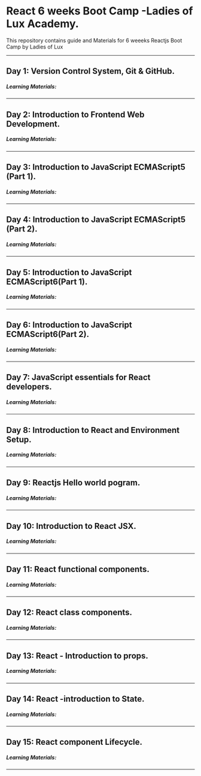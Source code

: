 # React 6 weeks Boot Camp -Ladies of Lux Academy.
<p> This repository contains guide and Materials for 6 weeeks Reactjs Boot Camp by Ladies of Lux </p>

<hr />

  <h2> Day 1: Version Control System, Git & GitHub. </h2>
  

  <h5>  Learning Materials: </h5>
<hr />

  <h2> Day 2: Introduction to Frontend Web Development.  </h2> 
  

 <h5> Learning Materials: </h5> 
 
<hr />


 <h2>  Day 3: Introduction to JavaScript ECMAScript5 (Part 1). </h2> 
 

  <h5>  Learning Materials:  <h5>
<hr />


 <h2>  Day 4: Introduction to JavaScript ECMAScript5 (Part 2). </h5>


 <h5> Learning Materials: </h5>
 
<hr />



 <h2>  Day 5: Introduction to JavaScript ECMAScript6(Part 1). </h5>


 <h5> Learning Materials: </h5>
 
<hr />



 <h2>  Day 6: Introduction to JavaScript ECMAScript6(Part 2). </h5>


 <h5> Learning Materials: </h5>
 
<hr />




 <h2>  Day 7: JavaScript essentials for React developers.  </h5>


 <h5> Learning Materials: </h5>
 
<hr />



 <h2>  Day 8: Introduction to React  and  Environment Setup. </h5>


 <h5> Learning Materials: </h5>
 
<hr />



 <h2>  Day 9: Reactjs Hello world pogram. </h5>


 <h5> Learning Materials: </h5>
 
<hr />



 <h2>  Day 10: Introduction to React JSX. </h5>


 <h5> Learning Materials: </h5>
 
<hr />

 <h2>  Day 11: React functional components. </h5>


 <h5> Learning Materials: </h5>
 
<hr />

 <h2>  Day 12: React  class components. </h5>


 <h5> Learning Materials: </h5>
 
<hr />
<h2>  Day 13: React - Introduction to props. </h5>


 <h5> Learning Materials: </h5>
 
<hr />
<h2>  Day 14: React -introduction to State. </h5>


 <h5> Learning Materials: </h5>
 
<hr />
<h2>  Day 15: React  component Lifecycle. </h5>


 <h5> Learning Materials: </h5>
 
<hr />



